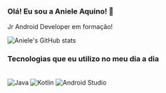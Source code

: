 ### Olá! Eu sou a Aniele Aquino! 🤙

  Jr Android Developer em formação!  


![Aniele's GitHub stats](https://github-readme-stats.vercel.app/api?username=an1ele&show_icons=true&theme=dracula)

### Tecnologias que eu utilizo no meu dia a dia

<div style="display: inline_block"><br/>
  <img align="center" alt="Java" src="https://img.shields.io/badge/Java-ED8B00?style=for-the-badge&logo=java&logoColor=white" />
  <img align="center" alt="Kotlin" src="https://img.shields.io/badge/Kotlin-0095D5?&style=for-the-badge&logo=kotlin&logoColor=white" />
  <img align="center" alt="Android Studio" src="https://img.shields.io/badge/Android_Studio-3DDC84?style=for-the-badge&logo=android-studio&logoColor=white" />
</div><br/>


